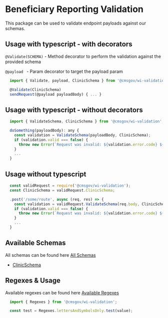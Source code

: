 # Beneficiary Reporting Validation

This package can be used to validate endpoint payloads against our schemas.

## Usage with typescript - with decorators

`@Validate(SCHEMA)` - Method decorator to perform the validation against the provided schema

`@payload ` - Param decorator to target the payload param

```javascript
  import { Validate, payload, ClinicSchema } from '@cmsgov/wi-validation';

  @Validate(ClinicSchema)
  sendRequest(@payload payloadBody) { ... }
```

## Usage with typescript - without decorators
```javascript
  import { ValidateSchema, ClinicSchema } from '@cmsgov/wi-validation';

  doSomething(payloadBody): any {
    const validation = ValidateSchema(payloadBody, ClinicSchema);
    if (validation.valid === false) {
      throw new Error(`Request was invalid: ${validation.error.code} ${validation.error.message}`);
    }
    ...
  }
```

## Usage without typescript
```javascript
  const validRequest = require('@cmsgov/wi-validation');
  const ClinicSchema = validRequest.ClinicSchema;

  .post('/some/route', async (req, res) => {
    const validation = validRequest.ValidateSchema(req.body, ClinicSchema);
    if (validation.valid === false) {
      throw new Error(`Request was invalid: ${validation.error.code} ${validation.error.message}`);
    }
    ...
  }
```

## Available Schemas

All schemas can be found here [All Schemas](https://github.com/CMSgov/beneficiary-reporting-validation/tree/master/lib/schema)

- [ClinicSchema](https://github.com/CMSgov/beneficiary-reporting-validation/blob/master/lib/schema/clinic.ts)

## Regexes & Usage

Available regexes can be found here [Available Regexes](https://github.com/CMSgov/beneficiary-reporting-validation/blob/master/lib/regexes.ts)

```typescript
  import { Regexes } from '@cmsgov/wi-validation';

  const test = Regexes.lettersAndSymbolsOnly.test(value);
```

